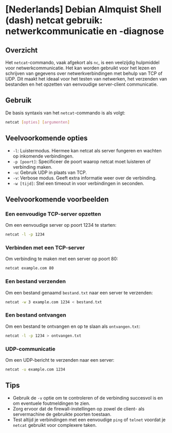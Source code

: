 # [Nederlands] Debian Almquist Shell (dash) netcat gebruik: netwerkcommunicatie en -diagnose

## Overzicht
Het `netcat`-commando, vaak afgekort als `nc`, is een veelzijdig hulpmiddel voor netwerkcommunicatie. Het kan worden gebruikt voor het lezen en schrijven van gegevens over netwerkverbindingen met behulp van TCP of UDP. Dit maakt het ideaal voor het testen van netwerken, het verzenden van bestanden en het opzetten van eenvoudige server-client communicatie.

## Gebruik
De basis syntaxis van het `netcat`-commando is als volgt:

```bash
netcat [opties] [argumenten]
```

## Veelvoorkomende opties
- `-l`: Luistermodus. Hiermee kan netcat als server fungeren en wachten op inkomende verbindingen.
- `-p [poort]`: Specificeer de poort waarop netcat moet luisteren of verbinding maken.
- `-u`: Gebruik UDP in plaats van TCP.
- `-v`: Verbose modus. Geeft extra informatie weer over de verbinding.
- `-w [tijd]`: Stel een timeout in voor verbindingen in seconden.

## Veelvoorkomende voorbeelden

### Een eenvoudige TCP-server opzetten
Om een eenvoudige server op poort 1234 te starten:
```bash
netcat -l -p 1234
```

### Verbinden met een TCP-server
Om verbinding te maken met een server op poort 80:
```bash
netcat example.com 80
```

### Een bestand verzenden
Om een bestand genaamd `bestand.txt` naar een server te verzenden:
```bash
netcat -w 3 example.com 1234 < bestand.txt
```

### Een bestand ontvangen
Om een bestand te ontvangen en op te slaan als `ontvangen.txt`:
```bash
netcat -l -p 1234 > ontvangen.txt
```

### UDP-communicatie
Om een UDP-bericht te verzenden naar een server:
```bash
netcat -u example.com 1234
```

## Tips
- Gebruik de `-v` optie om te controleren of de verbinding succesvol is en om eventuele foutmeldingen te zien.
- Zorg ervoor dat de firewall-instellingen op zowel de client- als servermachine de gebruikte poorten toestaan.
- Test altijd je verbindingen met een eenvoudige `ping` of `telnet` voordat je `netcat` gebruikt voor complexere taken.